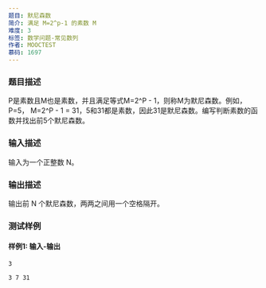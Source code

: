 ```yaml
---
题目: 默尼森数
简介: 满足 M=2^p-1 的素数 M
难度: 3
标签: 数学问题-常见数列
作者: MOOCTEST
慕码: 1697
---
```


### 题目描述

P是素数且M也是素数，并且满足等式M=2^P - 1，则称M为默尼森数。例如，P=5， M=2^P - 1 = 31，5和31都是素数，因此31是默尼森数。编写判断素数的函数并找出前5个默尼森数。

### 输入描述

输入为一个正整数 N。

### 输出描述

输出前 N 个默尼森数，两两之间用一个空格隔开。

### 测试样例

#### 样例1: 输入-输出

```
3
```

```
3 7 31
```

